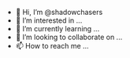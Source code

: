 - 👋 Hi, I’m @shadowchasers
- 👀 I’m interested in ...
- 🌱 I’m currently learning ...
- 💞️ I’m looking to collaborate on ...
- 📫 How to reach me ...

<!---
shadowchasers/shadowchasers is a ✨ special ✨ repository because its `README.md` (this file) appears on your GitHub profile.
You can click the Preview link to take a look at your changes.
--->
